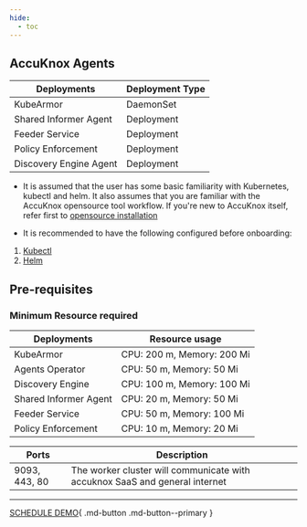 ```yaml
---
hide:
  - toc
---
```


## AccuKnox Agents

| Deployments            | Deployment Type | 
|------------------------|-----------------|
| KubeArmor              | DaemonSet       | 
| Shared Informer Agent  | Deployment      | 
| Feeder Service         | Deployment      | 
| Policy Enforcement     | Deployment      |  
| Discovery Engine Agent | Deployment      |  

- It is assumed that the user has some basic familiarity with Kubernetes, kubectl and helm. It also assumes that you are familiar with the AccuKnox opensource tool workflow. If you're new to AccuKnox itself, refer first to [opensource installation](./../getting-started/open-source.md)

- It is recommended to have the following configured before onboarding:


1.  [Kubectl](https://kubernetes.io/docs/tasks/tools/ "https://kubernetes.io/docs/tasks/tools/")
2.  [Helm](https://helm.sh/docs/intro/install/ "https://helm.sh/docs/intro/install/")
 
## **Pre-requisites**
### Minimum Resource required

| Deployments   | Resource usage   |
|---|---|
|KubeArmor    |  CPU: 200 m, Memory: 200 Mi |
|Agents Operator | CPU: 50 m, Memory: 50 Mi |
|Discovery Engine  | CPU: 100 m, Memory: 100 Mi |
|Shared Informer Agent  | CPU: 20 m, Memory: 50 Mi |
|Feeder Service   | CPU: 50 m, Memory: 100 Mi  |
|Policy Enforcement   |  CPU: 10 m, Memory: 20 Mi |

| Ports         | Description                                                                  |
|---------------|------------------------------------------------------------------------------|
| 9093, 443, 80 | The worker cluster will communicate with accuknox SaaS and general internet  |


- - - 
[SCHEDULE DEMO](https://www.accuknox.com/contact-us){ .md-button .md-button--primary }